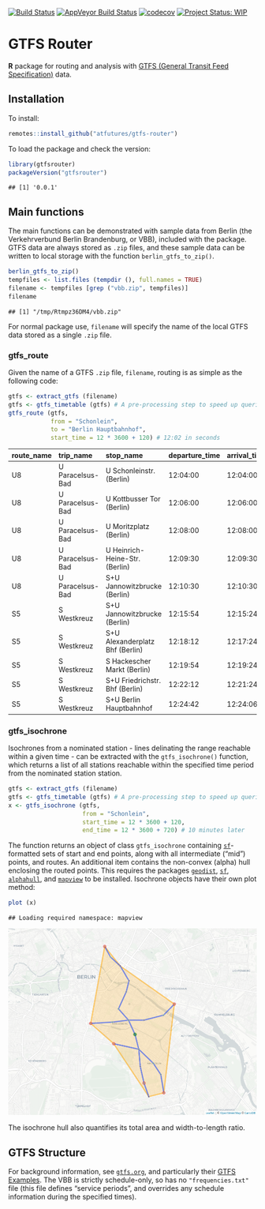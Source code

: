 [![Build
Status](https://travis-ci.org/ATFutures/gtfs-router.svg)](https://travis-ci.org/ATFutures/gtfs-router)
[![AppVeyor Build
Status](https://ci.appveyor.com/api/projects/status/github/ATFutures/gtfs-router?branch=master&svg=true)](https://ci.appveyor.com/project/ATFutures/gtfs-router)
[![codecov](https://codecov.io/gh/ATFutures/gtfs-router/branch/master/graph/badge.svg)](https://codecov.io/gh/ATFutures/gtfs-router)
[![Project Status:
WIP](https://www.repostatus.org/badges/latest/wip.svg)](https://www.repostatus.org/#wip)

# GTFS Router

**R** package for routing and analysis with [GTFS (General Transit Feed
Specification)](https://developers.google.com/transit/gtfs/) data.

## Installation

To install:

``` r
remotes::install_github("atfutures/gtfs-router")
```

To load the package and check the version:

``` r
library(gtfsrouter)
packageVersion("gtfsrouter")
```

    ## [1] '0.0.1'

## Main functions

The main functions can be demonstrated with sample data from Berlin (the
Verkehrverbund Berlin Brandenburg, or VBB), included with the package.
GTFS data are always stored as `.zip` files, and these sample data can
be written to local storage with the function `berlin_gtfs_to_zip()`.

``` r
berlin_gtfs_to_zip()
tempfiles <- list.files (tempdir (), full.names = TRUE)
filename <- tempfiles [grep ("vbb.zip", tempfiles)]
filename
```

    ## [1] "/tmp/Rtmpz36DM4/vbb.zip"

For normal package use, `filename` will specify the name of the local
GTFS data stored as a single `.zip` file.

### gtfs\_route

Given the name of a GTFS `.zip` file, `filename`, routing is as simple
as the following code:

``` r
gtfs <- extract_gtfs (filename)
gtfs <- gtfs_timetable (gtfs) # A pre-processing step to speed up queries
gtfs_route (gtfs,
            from = "Schonlein",
            to = "Berlin Hauptbahnhof",
            start_time = 12 * 3600 + 120) # 12:02 in seconds
```

| route\_name | trip\_name       | stop\_name                      | departure\_time | arrival\_time |
| :---------- | :--------------- | :------------------------------ | :-------------- | :------------ |
| U8          | U Paracelsus-Bad | U Schonleinstr. (Berlin)        | 12:04:00        | 12:04:00      |
| U8          | U Paracelsus-Bad | U Kottbusser Tor (Berlin)       | 12:06:00        | 12:06:00      |
| U8          | U Paracelsus-Bad | U Moritzplatz (Berlin)          | 12:08:00        | 12:08:00      |
| U8          | U Paracelsus-Bad | U Heinrich-Heine-Str. (Berlin)  | 12:09:30        | 12:09:30      |
| U8          | U Paracelsus-Bad | S+U Jannowitzbrucke (Berlin)    | 12:10:30        | 12:10:30      |
| S5          | S Westkreuz      | S+U Jannowitzbrucke (Berlin)    | 12:15:54        | 12:15:24      |
| S5          | S Westkreuz      | S+U Alexanderplatz Bhf (Berlin) | 12:18:12        | 12:17:24      |
| S5          | S Westkreuz      | S Hackescher Markt (Berlin)     | 12:19:54        | 12:19:24      |
| S5          | S Westkreuz      | S+U Friedrichstr. Bhf (Berlin)  | 12:22:12        | 12:21:24      |
| S5          | S Westkreuz      | S+U Berlin Hauptbahnhof         | 12:24:42        | 12:24:06      |

### gtfs\_isochrone

Isochrones from a nominated station - lines delinating the range
reachable within a given time - can be extracted with the
`gtfs_isochrone()` function, which returns a list of all stations
reachable within the specified time period from the nominated station
station.

``` r
gtfs <- extract_gtfs (filename)
gtfs <- gtfs_timetable (gtfs) # A pre-processing step to speed up queries
x <- gtfs_isochrone (gtfs,
                     from = "Schonlein",
                     start_time = 12 * 3600 + 120,
                     end_time = 12 * 3600 + 720) # 10 minutes later
```

The function returns an object of class `gtfs_isochrone` containing
[`sf`](https://github.com/r-spatial/sf)-formatted sets of start and end
points, along with all intermediate (“mid”) points, and routes. An
additional item contains the non-convex (alpha) hull enclosing the
routed points. This requires the packages
[`geodist`](https://github.com/hypertidy/geodist),
[`sf`](https://cran.r-project.org/package=sf),
[`alphahull`](https://cran.r-project.org/package=alphahull), and
[`mapview`](https://cran.r-project.org/package=mapview) to be installed.
Isochrone objects have their own plot method:

``` r
plot (x)
```

    ## Loading required namespace: mapview

![](./fig/isochrone.png)

The isochrone hull also quantifies its total area and width-to-length
ratio.

## GTFS Structure

For background information, see [`gtfs.org`](http://gtfs.org), and
particularly their [GTFS
Examples](https://docs.google.com/document/d/16inL5BVcM1aU-_DcFJay_tC6Ni0wPa0nvQEstueG5k4/edit).
The VBB is strictly schedule-only, so has no `"frequencies.txt"` file
(this file defines “service periods”, and overrides any schedule
information during the specified times).
